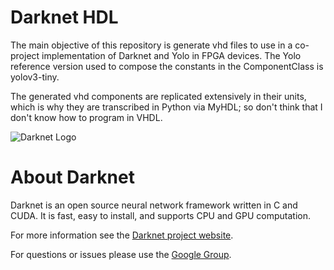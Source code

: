 # Darknet HDL

The main objective of this repository is generate vhd files to use in a co-project implementation of Darknet and Yolo in FPGA devices. The Yolo reference version used to compose the constants in the ComponentClass is yolov3-tiny.

The generated vhd components are replicated extensively in their units, which is why they are transcribed in Python via MyHDL; so don't think that I don't know how to program in VHDL.

![Darknet Logo](http://pjreddie.com/media/files/darknet-black-small.png)

# About Darknet #

Darknet is an open source neural network framework written in C and CUDA. It is fast, easy to install, and supports CPU and GPU computation.

For more information see the [Darknet project website](http://pjreddie.com/darknet).

For questions or issues please use the [Google Group](https://groups.google.com/forum/#!forum/darknet).
